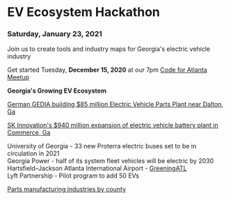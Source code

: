
# EV Ecosystem Hackathon

### Saturday, January 23, 2021

Join us to create tools and industry maps for Georgia's electric vehicle industry  

Get started Tuesday, <b>December 15, 2020</b> at our 7pm <a href="https://www.meetup.com/codeforatlanta/">Code for Atlanta Meetup</a><br>


<b>Georgia's Growing EV Ecosystem</b>  

[German GEDIA building $85 million Electric Vehicle Parts Plant near Dalton, Ga](https://www.bizjournals.com/atlanta/news/2020/07/29/gedia-automotive-group-plant-dalton-georgia.html)  

[SK Innovation's $940 million expansion of electric vehicle battery plant in Commerce, Ga](https://www.bizjournals.com/atlanta/news/2020/06/30/sk-innovation-georgia-electric-vehicle-plant.html)  

University of Georgia - 33 new Proterra electric buses set to be in circulation in 2021  
Georgia Power - half of its system fleet vehicles will be electric by 2030  
Hartsfield–Jackson Atlanta International Airport - [GreeningATL](https://www.17sustainabledevelopmentgoals.org/greeningatl-the-most-resilient-airport-globally/)  
Lyft Partnership - Pilot program to add 50 EVs  

<a href="../../../localsite/info/#go=parts&show=counties">Parts manufacturing industries by county</a>




